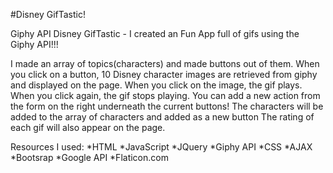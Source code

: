 #Disney GifTastic!

Giphy API
Disney GifTastic -
I created an Fun App full of gifs using the Giphy API!!!

I made an array of topics(characters) and made buttons out of them.
When you click on a button, 10 Disney character images are retrieved from giphy and displayed on the page.
When you click on the image, the gif plays. When you click again, the gif stops playing.
You can add a new action from the form on the right underneath the current buttons! The characters will be added to the array of characters and added as a new button
The rating of each gif will also appear on the page.

Resources I used:
*HTML
*JavaScript
*JQuery
*Giphy API
*CSS
*AJAX
*Bootsrap
*Google API
*Flaticon.com


